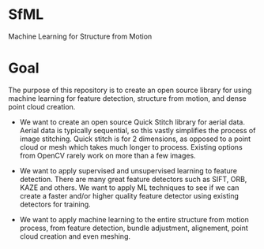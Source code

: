# SfML
Machine Learning for Structure from Motion

# Goal
The purpose of this repository is to create an open source library for using machine learning for feature detection, structure from motion, and dense point cloud creation.

- We want to create an open source Quick Stitch library for aerial data. Aerial data is typically sequential, so this vastly simplifies the process of image stitching. Quick stitch is for 2 dimensions, as opposed to a point cloud or mesh which takes much longer to process. Existing options from OpenCV rarely work on more than a few images.

- We want to apply supervised and unsupervised learning to feature detection. There are many great feature detectors such as SIFT, ORB, KAZE and others. We want to apply ML techniques to see if we can create a faster and/or higher quality feature detector using existing detectors for training.

- We want to apply machine learning to the entire structure from motion process, from feature detection, bundle adjustment, alignement, point cloud creation and even meshing.
